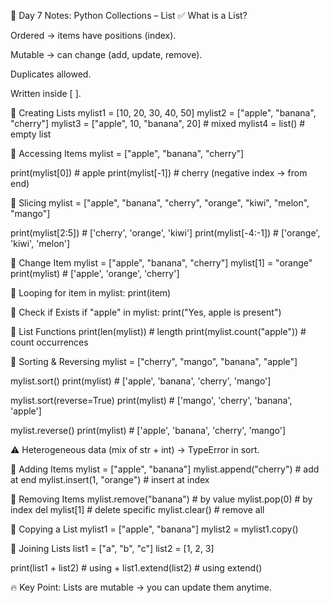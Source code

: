 📝 Day 7 Notes: Python Collections – List
✅ What is a List?

Ordered → items have positions (index).

Mutable → can change (add, update, remove).

Duplicates allowed.

Written inside [ ].

🎯 Creating Lists
mylist1 = [10, 20, 30, 40, 50]
mylist2 = ["apple", "banana", "cherry"]
mylist3 = ["apple", 10, "banana", 20]   # mixed
mylist4 = list()  # empty list

🎯 Accessing Items
mylist = ["apple", "banana", "cherry"]

print(mylist[0])   # apple
print(mylist[-1])  # cherry  (negative index → from end)

🎯 Slicing
mylist = ["apple", "banana", "cherry", "orange", "kiwi", "melon", "mango"]

print(mylist[2:5])    # ['cherry', 'orange', 'kiwi']
print(mylist[-4:-1])  # ['orange', 'kiwi', 'melon']

🎯 Change Item
mylist = ["apple", "banana", "cherry"]
mylist[1] = "orange"
print(mylist)  # ['apple', 'orange', 'cherry']

🎯 Looping
for item in mylist:
    print(item)

🎯 Check if Exists
if "apple" in mylist:
    print("Yes, apple is present")

🎯 List Functions
print(len(mylist))        # length
print(mylist.count("apple"))  # count occurrences

🎯 Sorting & Reversing
mylist = ["cherry", "mango", "banana", "apple"]

mylist.sort()
print(mylist)  # ['apple', 'banana', 'cherry', 'mango']

mylist.sort(reverse=True)
print(mylist)  # ['mango', 'cherry', 'banana', 'apple']

mylist.reverse()
print(mylist)  # ['apple', 'banana', 'cherry', 'mango']


⚠️ Heterogeneous data (mix of str + int) → TypeError in sort.

🎯 Adding Items
mylist = ["apple", "banana"]
mylist.append("cherry")      # add at end
mylist.insert(1, "orange")   # insert at index

🎯 Removing Items
mylist.remove("banana")  # by value
mylist.pop(0)            # by index
del mylist[1]            # delete specific
mylist.clear()           # remove all

🎯 Copying a List
mylist1 = ["apple", "banana"]
mylist2 = mylist1.copy()

🎯 Joining Lists
list1 = ["a", "b", "c"]
list2 = [1, 2, 3]

print(list1 + list2)  # using +
list1.extend(list2)   # using extend()


🔥 Key Point:
Lists are mutable → you can update them anytime.